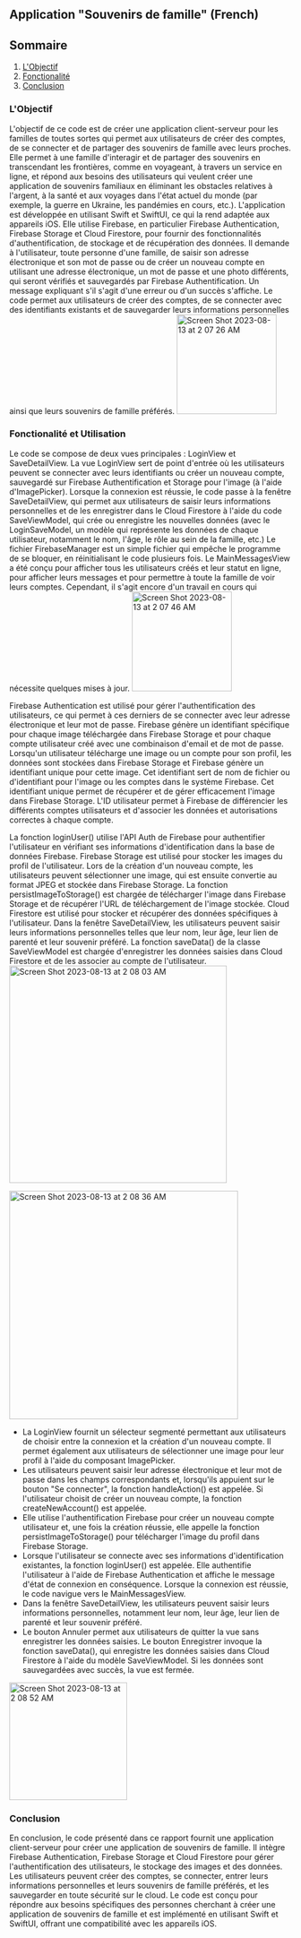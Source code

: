 ## Application "Souvenirs de famille" (French)

## Sommaire

1. [L'Objectif](#lobjectif)
2. [Fonctionalité](#fonctionalité)
3. [Conclusion](#conclusion)

### L'Objectif

L'objectif de ce code est de créer une application client-serveur pour les familles de toutes sortes qui permet aux utilisateurs de créer des comptes, de se connecter et de partager des souvenirs de famille avec leurs proches. Elle permet à une famille d'interagir et de partager des souvenirs en transcendant les frontières, comme en voyageant, à travers un service en ligne, et répond aux besoins des utilisateurs qui veulent créer une application de souvenirs familiaux en éliminant les obstacles relatives à l'argent, à la santé et aux voyages dans l'état actuel du monde (par exemple, la guerre en Ukraine, les pandémies en cours, etc.).  L'application est développée en utilisant Swift et SwiftUI, ce qui la rend adaptée aux appareils iOS. Elle utilise Firebase, en particulier Firebase Authentication, Firebase Storage et Cloud Firestore, pour fournir des fonctionnalités d'authentification, de stockage et de récupération des données. Il demande à l'utilisateur, toute personne d'une famille, de saisir son adresse électronique et son mot de passe ou de créer un nouveau compte en utilisant une adresse électronique, un mot de passe et une photo différents, qui seront vérifiés et sauvegardés par Firebase Authentification. Un message expliquant s'il s'agit d'une erreur ou d'un succès s'affiche. Le code permet aux utilisateurs de créer des comptes, de se connecter avec des identifiants existants et de sauvegarder leurs informations personnelles ainsi que leurs souvenirs de famille préférés. 
<img width="178" alt="Screen Shot 2023-08-13 at 2 07 26 AM" src="https://github.com/WayneSzchenTFS/Family-Memories-Portal/assets/92103114/87ae404b-6423-4397-b14a-3e466900b7a4">

### Fonctionalité et Utilisation

Le code se compose de deux vues principales : LoginView et SaveDetailView. La vue LoginView sert de point d'entrée où les utilisateurs peuvent se connecter avec leurs identifiants ou créer un nouveau compte, sauvegardé sur Firebase Authentification et Storage pour l'image (à l'aide d'ImagePicker). Lorsque la connexion est réussie, le code passe à la fenêtre SaveDetailView, qui permet aux utilisateurs de saisir leurs informations personnelles et de les enregistrer dans le Cloud Firestore à l'aide du code SaveViewModel, qui crée ou enregistre les nouvelles données (avec le LoginSaveModel, un modèle qui représente les données de chaque utilisateur, notamment le nom, l'âge, le rôle au sein de la famille, etc.) Le fichier FirebaseManager est un simple fichier qui empêche le programme de se bloquer, en réinitialisant le code plusieurs fois. Le MainMessagesView a été conçu pour afficher tous les utilisateurs créés et leur statut en ligne, pour afficher leurs messages et pour permettre à toute la famille de voir leurs comptes. Cependant, il s'agit encore d'un travail en cours qui nécessite quelques mises à jour.
<img width="178" alt="Screen Shot 2023-08-13 at 2 07 46 AM" src="https://github.com/WayneSzchenTFS/Family-Memories-Portal/assets/92103114/080dadd2-fc7c-45a7-91ef-bc9dd4c6395b">


Firebase Authentication est utilisé pour gérer l'authentification des utilisateurs, ce qui permet à ces derniers de se connecter avec leur adresse électronique et leur mot de passe. Firebase génère un identifiant spécifique pour chaque image téléchargée dans Firebase Storage et pour chaque compte utilisateur créé avec une combinaison d'email et de mot de passe. Lorsqu'un utilisateur télécharge une image ou un compte pour son profil, les données sont stockées dans Firebase Storage et Firebase génère un identifiant unique pour cette image. Cet identifiant sert de nom de fichier ou d'identifiant pour l'image ou les comptes dans le système Firebase. Cet identifiant unique permet de récupérer et de gérer efficacement l'image dans Firebase Storage. L'ID utilisateur permet à Firebase de différencier les différents comptes utilisateurs et d'associer les données et autorisations correctes à chaque compte.

La fonction loginUser() utilise l'API Auth de Firebase pour authentifier l'utilisateur en vérifiant ses informations d'identification dans la base de données Firebase. Firebase Storage est utilisé pour stocker les images du profil de l'utilisateur. Lors de la création d'un nouveau compte, les utilisateurs peuvent sélectionner une image, qui est ensuite convertie au format JPEG et stockée dans Firebase Storage. La fonction persistImageToStorage() est chargée de télécharger l'image dans Firebase Storage et de récupérer l'URL de téléchargement de l'image stockée. Cloud Firestore est utilisé pour stocker et récupérer des données spécifiques à l'utilisateur. Dans la fenêtre SaveDetailView, les utilisateurs peuvent saisir leurs informations personnelles telles que leur nom, leur âge, leur lien de parenté et leur souvenir préféré. La fonction saveData() de la classe SaveViewModel est chargée d'enregistrer les données saisies dans Cloud Firestore et de les associer au compte de l'utilisateur.
<img width="388" alt="Screen Shot 2023-08-13 at 2 08 03 AM" src="https://github.com/WayneSzchenTFS/Family-Memories-Portal/assets/92103114/951ba991-3976-4d59-8ad0-8fda9014d9b9">

<img width="408" alt="Screen Shot 2023-08-13 at 2 08 36 AM" src="https://github.com/WayneSzchenTFS/Family-Memories-Portal/assets/92103114/2a6666a6-9123-49e8-af9c-9c40fc64f63f">

- La LoginView fournit un sélecteur segmenté permettant aux utilisateurs de choisir entre la connexion et la création d'un nouveau compte. Il permet également aux utilisateurs de sélectionner une image pour leur profil à l'aide du composant ImagePicker. 
- Les utilisateurs peuvent saisir leur adresse électronique et leur mot de passe dans les champs correspondants et, lorsqu'ils appuient sur le bouton "Se connecter", la fonction handleAction() est appelée. Si l'utilisateur choisit de créer un nouveau compte, la fonction createNewAccount() est appelée.
- Elle utilise l'authentification Firebase pour créer un nouveau compte utilisateur et, une fois la création réussie, elle appelle la fonction persistImageToStorage() pour télécharger l'image du profil dans Firebase Storage. 
- Lorsque l'utilisateur se connecte avec ses informations d'identification existantes, la fonction loginUser() est appelée. Elle authentifie l'utilisateur à l'aide de Firebase Authentication et affiche le message d'état de connexion en conséquence. Lorsque la connexion est réussie, le code navigue vers le MainMessagesView.
- Dans la fenêtre SaveDetailView, les utilisateurs peuvent saisir leurs informations personnelles, notamment leur nom, leur âge, leur lien de parenté et leur souvenir préféré. 
- Le bouton Annuler permet aux utilisateurs de quitter la vue sans enregistrer les données saisies. Le bouton Enregistrer invoque la fonction saveData(), qui enregistre les données saisies dans Cloud Firestore à l'aide du modèle SaveViewModel. Si les données sont sauvegardées avec succès, la vue est fermée.
<img width="210" alt="Screen Shot 2023-08-13 at 2 08 52 AM" src="https://github.com/WayneSzchenTFS/Family-Memories-Portal/assets/92103114/7b2b990a-8a51-4465-994c-fff21fd81fa2">


### Conclusion

En conclusion, le code présenté dans ce rapport fournit une application client-serveur pour créer une application de souvenirs de famille. Il intègre Firebase Authentication, Firebase Storage et Cloud Firestore pour gérer l'authentification des utilisateurs, le stockage des images et des données. Les utilisateurs peuvent créer des comptes, se connecter, entrer leurs informations personnelles et leurs souvenirs de famille préférés, et les sauvegarder en toute sécurité sur le cloud. Le code est conçu pour répondre aux besoins spécifiques des personnes cherchant à créer une application de souvenirs de famille et est implémenté en utilisant Swift et SwiftUI, offrant une compatibilité avec les appareils iOS.
